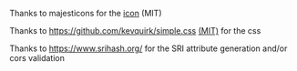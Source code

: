 Thanks to majesticons for the [icon](
https://github.com/halfmage/majesticons/blob/main/solid/basket-2.svg) (MIT)

Thanks to https://github.com/kevquirk/simple.css [(MIT)](https://github.com/kevquirk/simple.css/commit/46a0b702f0d4a7a17afceb12dccef77e3e24a6b7) for the css

Thanks to https://www.srihash.org/ for the SRI attribute generation and/or cors validation
